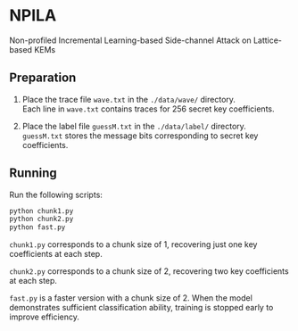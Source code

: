 # NPILA
Non-profiled Incremental Learning-based Side-channel Attack on Lattice-based KEMs

## Preparation
1. Place the trace file `wave.txt` in the `./data/wave/` directory.  
   Each line in `wave.txt` contains traces for 256 secret key coefficients.

2. Place the label file `guessM.txt` in the `./data/label/` directory.  
   `guessM.txt` stores the message bits corresponding to secret key coefficients.

## Running
Run the following scripts:

```bash
python chunk1.py
python chunk2.py
python fast.py
```

`chunk1.py` corresponds to a chunk size of 1, recovering just one key coefficients at each step.

`chunk2.py` corresponds to a chunk size of 2, recovering two key coefficients at each step.

`fast.py` is a faster version with a chunk size of 2. When the model demonstrates sufficient classification ability, training is stopped early to improve efficiency.
